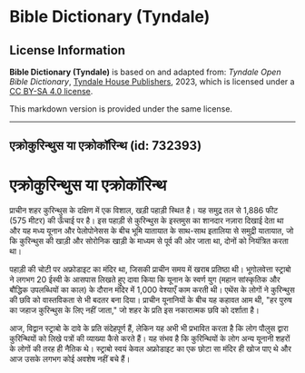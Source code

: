 # Bible Dictionary (Tyndale)

## License Information

**Bible Dictionary (Tyndale)** is based on and adapted from: _Tyndale Open Bible Dictionary_, [Tyndale House Publishers](https://tyndaleopenresources.com/), 2023, which is licensed under a [CC BY-SA 4.0 license](https://creativecommons.org/licenses/by-sa/4.0/legalcode.en).

This markdown version is provided under the same license.



--------------------------------

## एक्रोकुरिन्थुस या एक्रोकॉरिन्थ (id: 732393)

एक्रोकुरिन्थुस या एक्रोकॉरिन्थ
==============================

प्राचीन शहर कुरिन्थुस के दक्षिण में एक विशाल, खड़ी पहाड़ी स्थित है। यह समुद्र तल से 1,886 फीट (575 मीटर) की ऊँचाई पर है। इस पहाड़ी से कुरिन्थुस के इस्तमुस का शानदार नज़ारा दिखाई देता था और यह मध्य यूनान और पेलोपोनेसस के बीच भूमि यातायात के साथ\-साथ इतालिया से समुद्री यातायात, जो कि कुरिन्थुस की खाड़ी और सोरोनिक खाड़ी के माध्यम से पूर्व की ओर जाता था, दोनों को नियंत्रित करता था। 

पहाड़ी की चोटी पर अफ्रोडाइट का मंदिर था, जिसकी प्राचीन समय में खराब प्रतिष्ठा थी। भूगोलवेत्ता स्ट्राबो ने लगभग 20 ईस्वी के आसपास लिखते हुए दावा किया कि यूनान के स्वर्ण युग (महान सांस्कृतिक और बौद्धिक उपलब्धियों का काल) के दौरान मंदिर में 1,000 वेश्याएँ काम करती थी। एथेंस के लोगों ने कुरिन्थुस की छवि को वास्तविकता से भी बदतर बना दिया। प्राचीन यूनानियों के बीच यह कहावत आम थी, "हर पुरुष का जहाज कुरिन्थुस के लिए नहीं जाता," जो शहर के प्रति इस नकारात्मक छवि को दर्शाता है।

आज, विद्वान स्ट्राबो के दावे के प्रति संदेहपूर्ण हैं, लेकिन यह अभी भी प्रभावित करता है कि लोग पौलुस द्वारा कुरिन्थियों को लिखे पत्रों की व्याख्या कैसे करते हैं। यह संभव है कि कुरिन्थियों के लोग अन्य यूनानी शहरों के लोगों की तरह ही नैतिक थे। स्ट्राबो स्वयं केवल अफ्रोडाइट का एक छोटा सा मंदिर ही खोज पाए थे और आज उसके लगभग कोई अवशेष नहीं बचे हैं।


